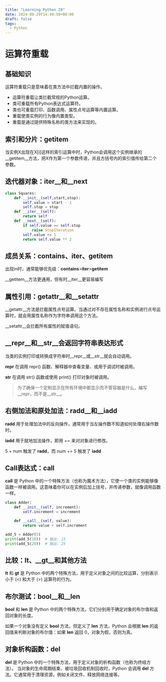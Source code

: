 ```yaml
---
title: "Learning Python 29"
date: 2024-09-29T14:49:50+08:00
draft: false
tags:
  - Python
---
```


# 运算符重载

## 基础知识
运算符重载只是意味着在类方法中拦截内置的操作。

- 运算符重载让类拦截常规的Python运算。
- 类可重载所有Python表达式运算符。
- 类也可重载打印、函数调用、属性点号运算等内置运算。
- 重载使类实例的行为像内置类型。
- 重载是通过提供特殊名称的类方法来实现的。

## 索引和分片：__getitem__
当实例X出现在X[i]这样的索引运算中时，Python会调用这个实例继承的__getitem__方法，把X作为第一个参数传递，并且方括号内的索引值传给第二个参数。

## 迭代器对象：__iter__和__next__
```python
class Squares:
    def __init__(self,start,stop):
        self.value = start - 1
        self.stop = stop
    def __iter__(self):
        return self
    def __next__(self):
        if self.value == self.stop
            raise StopIteration
        self.value += 1
        return self.value ** 2
```

## 成员关系：__contains__、__iter__、__getitem__
出现in时，通常能够优先级：__contains__>__iter__>__getitem__

__getitem__方法更通用，但有时__iter__更容易编写

## 属性引用：__getattr__和__setattr__
__getattr__方法是拦截属性点号运算。当通过对不存在属性名称和实例进行点号运算时，就会用属性名称作为字符串调用这个方法。


__setattr__会拦截所有属性的赋值语句。

## __repr__和__str__会返回字符串表达形式
当类的实例打印或转换成字符串时__repr__或__str__就会自动调用。

__repr__ 在调用 repr() 函数、解释器中查看变量、或用于调试时被调用。

__str__ 在调用 str() 函数或使用 print() 打印对象时被调用。

> 为了确保一个定制显示在所有环境中都显示而不管容器是什么，编写__repr，而不是__str__。

## 右侧加法和原处加法：__radd__和__iadd__
__radd__ 用于处理加法中的反向操作，通常用于当左操作数不知道如何处理右操作数时。

__iadd__ 用于就地加法操作，即用 += 来对对象进行修改。

5 + num 触发了 __radd__，而 num += 5 触发了 __iadd__

## Call表达式：__call__

__call__ 是 Python 中的一个特殊方法（也称为魔术方法），它使一个类的实例能够像函数一样被调用。这意味着你可以在实例后加上括号，并传递参数，就像调用函数一样。

```python
class Adder:
    def __init__(self, increment):
        self.increment = increment

    def __call__(self, value):
        return value + self.increment

add_5 = Adder(5)
print(add_5(10))  # 输出: 15
print(add_5(20))  # 输出: 25
```
## 比较：__lt__、__gt__和其他方法

__lt__ 和 __gt__ 是 Python 中的两个特殊方法，用于定义对象之间的比较运算，分别表示小于 (<) 和大于 (>) 运算符的行为。

## 布尔测试：__bool__和__len__

__bool__ 和 __len__ 是 Python 中的两个特殊方法，它们分别用于确定对象的布尔值和返回对象的长度。

如果一个对象没有定义 __bool__ 方法，但定义了 __len__ 方法，Python 会根据 __len__ 的返回值来判断对象的布尔值：如果 __len__ 返回 0，对象为假，否则为真。

## 对象析构函数：__del__

__del__ 是 Python 中的一个特殊方法，用于定义对象的析构函数（也称为终结方法）。
当对象的生命周期结束、被垃圾回收机制回收时，Python 会调用 __del__ 方法。它通常用于清理资源，例如关闭文件、释放网络连接等。

